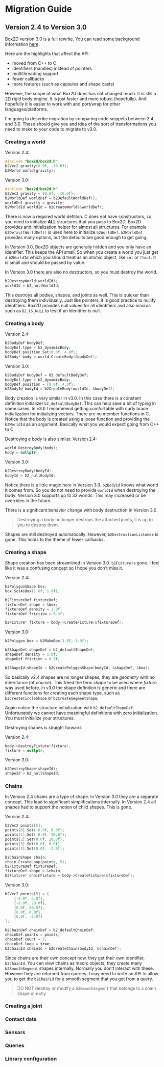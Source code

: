 # Migration Guide

## Version 2.4 to Version 3.0
Box2D version 3.0 is a full rewrite. You can read some background information [here](https://box2d.org/posts/2023/01/starting-box2d-3.0/).

Here are the highlights that affect the API:
- moved from C++ to C
- identifiers (handles) instead of pointers
- multithreading support
- fewer callbacks
- more features (such as capsules and shape casts)

However, the scope of what Box2D does has not changed much. It is still a 2D rigid body engine. It is just faster and more robust (hopefully). And hopefully it is easier to work with and port/wrap for other languages/platforms.

I'm going to describe migration by comparing code snippets between 2.4 and 3.0. These should give you and idea of the sort of transformations you need to make to your code to migrate to v3.0.

### Creating a world
Version 2.4:
```cpp
#include "box2d/box2d.h"
b2Vec2 gravity(0.0f, -10.0f);
b2World world(gravity);
```
Version 3.0:
```c
#include "box2d/box2d.h"
b2Vec2 gravity = {0.0f, -10.0f};
b2WorldDef worldDef = b2DefaultWorldDef();
worldDef.gravity = gravity;
b2WorldId worldId = b2CreateWorld(&worldDef);
```
There is now a required world defition. C does not have constructors, so you need to initialize **ALL** structures that you pass to Box2D. Box2D provides and initialization helper for almost all structures. For example `b2DefaultWorldDef()` is used here to initialize `b2WorldDef`. `b2WorldDef` provides many options, but the defaults are good enough to get going.

In Version 3.0, Box2D objects are generally hidden and you only have an identifier. This keeps the API small. So when you create a world you just get a `b2WorldId` which you should treat as an atomic object, like `int` or `float`. It is small and should be passed by value.

In Version 3.0 there are also no destructors, so you must destroy the world.
```c
b2DestroyWorld(worldId);
worldId = b2_nullWorldId;
```
This destroys all bodies, shapes, and joints as well. This is quicker than destroying them individually. Just like pointers, it is good practice to nullify identifiers. Box2D provides null values for all identifiers and also macros such as `B2_IS_NULL` to test if an identifier is null.

### Creating a body
Version 2.4:
```cpp
b2BodyDef bodyDef;
bodyDef.type = b2_dynamicBody;
bodyDef.position.Set(0.0f, 4.0f);
b2Body* body = world.CreateBody(&bodyDef);
```
Version 3.0:
```c
b2BodyDef bodyDef = b2_defaultBodyDef;
bodyDef.type = b2_dynamicBody;
bodyDef.position = {0.0f, 4.0f};
b2BodyId bodyId = b2CreateBody(worldId, &bodyDef);
```
Body creation is very similar in v3.0. In this case there is a constant definition initializer `b2_defaultBodyDef`. This can help save a bit of typing in some cases. In v3.0 I recommend getting comfortable with curly brace initialization for initializing vectors. There are no member functions in C. Notice that the body is created using a loose function and providing the `b2WorldId` as an argument. Basically what you would expect going from C++ to C.

Destroying a body is also similar.
Version 2.4:
```cpp
world.DestroyBody(body);
body = nullptr;
```
Version 3.0:
```c
b2DestroyBody(bodyId);
bodyId = b2_nullBodyId;
```
Notice there is a little magic here in Version 3.0. `b2BodyId` knows what world it comes from. So you do not need to provide `worldId` when destroying the body. Version 3.0 supports up to 32 worlds. This may increased or be overriden in the future.

There is a significant behavior change with body destruction in Version 3.0.
> Destroying a body no longer destroys the attached joints, it is up to you to destroy them.

Shapes are still destroyed automatically. However, `b2DestructionListener` is gone. This holds to the theme of fewer callbacks.

### Creating a shape
Shape creation has been streamlined in Version 3.0. `b2Fixture` is gone. I feel like it was a confusing concept so I hope you don't miss it.

Version 2.4:
```cpp
b2PolygonShape box;
box.SetAsBox(1.0f, 1.0f);

b2FixtureDef fixtureDef;
fixtureDef.shape = &box;
fixtureDef.density = 1.0f;
fixtureDef.friction = 0.3f;

b2Fixture* fixture = body->CreateFixture(&fixtureDef);
```

Version 3.0:
```c
b2Polygon box = b2MakeBox(1.0f, 1.0f);

b2ShapeDef shapeDef = b2_defaultShapeDef;
shapeDef.density = 1.0f;
shapeDef.friction = 0.3f;

b2ShapeId shapeId = b2CreatePolygonShape(bodyId, &shapeDef, &box);
```

So basically v2.4 shapes are no longer shapes, they are _geometry_ with no inheritance (of course). This freed the term _shape_ to be used where _fixture_ was used before. In v3.0 the shape definition is generic and there are different functions for creating each shape type, such as `b2CreateCircleShape` or `b2CreateSegmentShape`.

Again notice the structure initialization with `b2_defaultShapeDef`. Unfortunately we cannot have meaningful definitions with zero initialization. You must initialize your structures.

Destroying shapes is straight forward.

Version 2.4:
```cpp
body->DestroyFixture(fixture);
fixture = nullptr;
```

Version 3.0:
```c
b2DestroyShape(shapeId);
shapeId = b2_nullShapeId;
```

### Chains
In Version 2.4 chains are a type of shape. In Version 3.0 they are a separate concept. This lead to significant simplifications internally. In Version 2.4 all shapes had to support the notion of child shapes. This is gone.

Version 2.4:
```cpp
b2Vec2 points[5];
points[0].Set(-8.0f, 6.0f);
points[1].Set(-8.0f, 20.0f);
points[2].Set(8.0f, 20.0f);
points[3].Set(8.0f, 6.0f);
points[4].Set(0.0f, -2.0f);

b2ChainShape chain;
chain.CreateLoop(points, 5);
b2FixtureDef fixtureDef;
fixtureDef.shape = &chain;
b2Fixture* chainFixture = body->CreateFixture(&fixtureDef);
```

Version 3.0:
```c
b2Vec2 points[5] = {
    {-8.0f, 6.0f},
    {-8.0f, 20.0f},
    {8.0f, 20.0f},
    {8.0f, 6.0f},
    {0.0f, -2.0f}
};

b2ChainDef chainDef = b2_defaultChainDef;
chainDef.points = points;
chainDef.count = 5;
chainDef.loop = true;
b2ChainId chainId = b2CreateChain(bodyId, &chainDef);
```

Since chains are their own concept now, they get their own identifier, `b2ChainId`. You can view chains as macro objects, they create many `b2SmoothSegment` shapes internally. Normally you don't interact with these. However they are returned from queries. I may need to write an API to allow you to get the `b2ChainId` for a smooth segment that you get from a query.

> DO NOT destroy or modify a `b2SmoothSegment` that belongs to a chain shape directly

### Creating a joint

### Contact data

### Sensors

### Queries


### Library configuration
